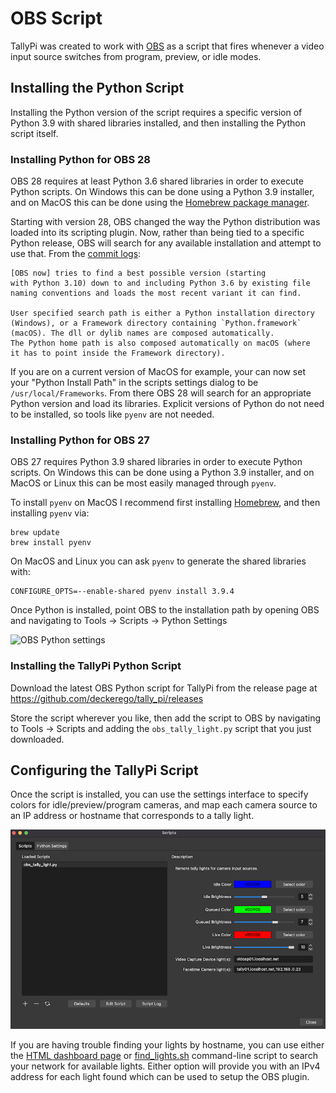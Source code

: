 # OBS Script

TallyPi was created to work with [OBS](https://obsproject.com/forum/resources/tallypi-push-scene-changes-to-wifi-enabled-tally-lights.1082/) as a script
that fires whenever a video input source switches from program, preview,
or idle modes.


## Installing the Python Script

Installing the Python version of the script requires a specific version
of Python 3.9 with shared libraries installed, and then installing the
Python script itself.


### Installing Python for OBS 28

OBS 28 requires at least Python 3.6 shared libraries in order to execute
Python scripts. On Windows this can be done using a Python 3.9 installer,
and on MacOS this can be done using the
[Homebrew package manager](https://formulae.brew.sh/formula/python@3.9#default).

Starting with version 28, OBS changed the way the Python distribution was 
loaded into its scripting plugin. Now, rather than being tied to a specific 
Python release, OBS will search for any available installation and attempt 
to use that. From the 
[commit logs](https://github.com/obsproject/obs-studio/commit/ab21c7e5b098170ca468edc490c2d6705c65e021):
```
[OBS now] tries to find a best possible version (starting
with Python 3.10) down to and including Python 3.6 by existing file
naming conventions and loads the most recent variant it can find.

User specified search path is either a Python installation directory
(Windows), or a Framework directory containing `Python.framework`
(macOS). The dll or dylib names are composed automatically.
The Python home path is also composed automatically on macOS (where
it has to point inside the Framework directory).
```

If you are on a current version of MacOS for example, your can now set
your "Python Install Path" in the scripts settings dialog 
to be `/usr/local/Frameworks`. From there OBS 28 will search for an
appropriate Python version and load its libraries. Explicit versions
of Python do not need to be installed, so tools like `pyenv` are not needed.


### Installing Python for OBS 27

OBS 27 requires Python 3.9 shared libraries in order to execute
Python scripts. On Windows this can be done using a Python 3.9 installer,
and on MacOS or Linux this can be most easily managed through `pyenv`.

To install `pyenv` on MacOS I recommend first installing
[Homebrew](https://brew.sh/), and then installing `pyenv` via:

    brew update
    brew install pyenv

On MacOS and Linux you can ask `pyenv` to generate the shared libraries with:

    CONFIGURE_OPTS=--enable-shared pyenv install 3.9.4

Once Python is installed, point OBS to the installation path by opening
OBS and navigating to Tools -> Scripts -> Python Settings

![OBS Python settings](./images/obs_python.png)


### Installing the TallyPi Python Script

Download the latest OBS Python script for TallyPi from the release page
at https://github.com/deckerego/tally_pi/releases

Store the script wherever you like, then add the script to OBS by navigating
to Tools -> Scripts and adding the `obs_tally_light.py` script
that you just downloaded.


## Configuring the TallyPi Script

Once the script is installed, you can use the settings interface to specify
colors for idle/preview/program cameras, and map each camera source to an
IP address or hostname that corresponds to a tally light.

![OBS script settings](./images/obs_settings.png)

If you are having trouble finding your lights by hostname, you can use either
the [HTML dashboard page](../scripts/dashboard.html) or
[find_lights.sh](../scripts/find_lights.sh) command-line script to search
your network for available lights. Either option will provide you with an IPv4
address for each light found which can be used to setup the OBS plugin.

